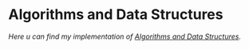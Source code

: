 # Algorithms and Data Structures 

*Here u can find my implementation of [Algorithms and Data Structures](https://cs.pwr.edu.pl/gebala/dyd/asd2019.html).*

